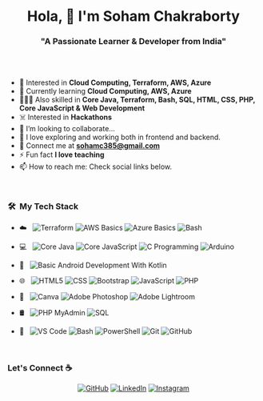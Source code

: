 <h1 align="center">Hola, 👋 I'm Soham Chakraborty</h1>
<h3 align="center">"A Passionate Learner & Developer from India"</h3>

<br>
<br>

- 👀 Interested in **Cloud Computing, Terraform, AWS, Azure**
- 🌱 Currently learning **Cloud Computing, AWS, Azure**
- 🤹🏼‍♂️ Also skilled in **Core Java, Terraform, Bash, SQL, HTML, CSS, PHP, Core JavaScript & Web Development**
- ☠️ Interested in **Hackathons**
- 💞️ I’m looking to collaborate...
- 🧭 I love exploring and working both in frontend and backend.
- 📧 Connect me at **sohamc385@gmail.com**
- ⚡ Fun fact **I love teaching**
- 📫 How to reach me: Check social links below.

<br>


<h3> 🛠 &nbsp;My Tech Stack</h3>

- ☁️ &nbsp;
  ![Terraform](https://img.shields.io/badge/-Terraform-333333?style=flat&logo=Terraform&logoColor=8938f2)
  ![AWS Basics](https://img.shields.io/badge/-AWS%20Basics-333333?style=flat&logo=Amazon%20AWS&logoColor=FF9900)
  ![Azure Basics](https://img.shields.io/badge/-Azure%20Basics-333333?style=flat&logo=Microsoft%20Azure&logoColor=31A8FF)
  ![Bash](https://img.shields.io/badge/-Bash-333333?style=flat&logo=GNU%20Bash&logoColor=4EAA25)

- 💻 &nbsp;
  ![Core Java](https://img.shields.io/badge/-Core%20Java-333333?style=flat&logo=Oracle&logoColor=F80000)
  ![Core JavaScript](https://img.shields.io/badge/-Core%20JavaScript-333333?style=flat&logo=JavaScript)
  ![C Programming](https://img.shields.io/badge/-C%20Progamming-333333?style=flat&logo=Codio)
  ![Arduino](https://img.shields.io/badge/-Arduino-333333?style=flat&logo=Arduino)

- 📱 &nbsp;
  ![Basic Android Development With Kotlin](https://img.shields.io/badge/-Basic%20Android%20Development%20With%20Kotlin-333333?style=flat&logo=Kotlin)

- 🌐 &nbsp;
  ![HTML5](https://img.shields.io/badge/-HTML5-333333?style=flat&logo=HTML5)
  ![CSS](https://img.shields.io/badge/-CSS-333333?style=flat&logo=CSS3&logoColor=31A8FF)
  ![Bootstrap](https://img.shields.io/badge/-Bootstrap-333333?style=flat&logo=bootstrap&logoColor=691ee3)
  ![JavaScript](https://img.shields.io/badge/-JavaScript-333333?style=flat&logo=JavaScript)
  ![PHP](https://img.shields.io/badge/-PHP-333333?style=flat&logo=PHP&logoColor=8764fa)
  
- 🎨 &nbsp;
  ![Canva](https://img.shields.io/badge/-Canva-333333?style=flat&logo=Canva&logoColor=00C4CC)
  ![Adobe Photoshop](https://img.shields.io/badge/-Adobe%20Photoshop-333333?style=flat&logo=Adobe%20Photoshop&logoColor=31A8FF)
  ![Adobe Lightroom](https://img.shields.io/badge/-Adobe%20Lightroom-333333?style=flat&logo=Adobe%20Lightroom&logoColor=31A8FF)
  
- 🛢 &nbsp;
  ![PHP MyAdmin](https://img.shields.io/badge/-PHP%20MyAdmin-333333?style=flat&logo=phpMyAdmin&logoColor=ff841f)
  ![SQL](https://img.shields.io/badge/-SQL-333333?style=flat&logo=SQLite&logoColor=ff1f4f)

- 🔧 &nbsp;
  ![VS Code](https://img.shields.io/badge/-VSCode-333333?style=flat&logo=Visual%20Studio%20Code&logoColor=289af7)
  ![Bash](https://img.shields.io/badge/-Bash-333333?style=flat&logo=GNU%20Bash&logoColor=4EAA25)
  ![PowerShell](https://img.shields.io/badge/-Powershell-333333?style=flat&logo=powershell)
  ![Git](https://img.shields.io/badge/-Git-333333?style=flat&logo=Git)
  ![GitHub](https://img.shields.io/badge/-GitHub-333333?style=flat&logo=github)
  
<br>
 <! ---
### My Github Status
![Soham's github stats](https://github-readme-stats.vercel.app/api?username=sohamc2001&bg_color=0,3E5151,ffca8d&title_color=fff&text_color=fff)


### <h3>Let's Connect :coffee:</h3>
<p align="center">
	<a href="https://github.com/sohamc2001"><img src="https://img.icons8.com/bubbles/50/000000/github.png" alt="GitHub"/></a>
	<a href="https://www.linkedin.com/in/soham-chakraborty2001/"><img src="https://img.icons8.com/bubbles/50/000000/linkedin.png" alt="LinkedIn"/></a>
	<a href="https://www.instagram.com/undefined_polaroids/"><img src="https://img.icons8.com/bubbles/50/000000/instagram.png" alt="Instagram"/></a>
</p>
